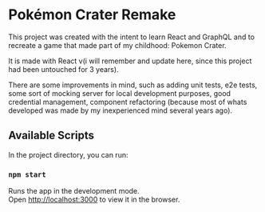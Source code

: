 # Pokémon Crater Remake
This project was created with the intent to learn React and GraphQL and to recreate a game that made part of my childhood: Pokemon Crater.

It is made with React v(i will remember and update here, since this project had been untouched for 3 years).

There are some improvements in mind, such as adding unit tests, e2e tests, some sort of mocking server for local development purposes, good credential management, component refactoring (because most of whats developed was made by my inexperienced mind several years ago).


## Available Scripts

In the project directory, you can run:

### `npm start`

Runs the app in the development mode.\
Open [http://localhost:3000](http://localhost:3000) to view it in the browser.

